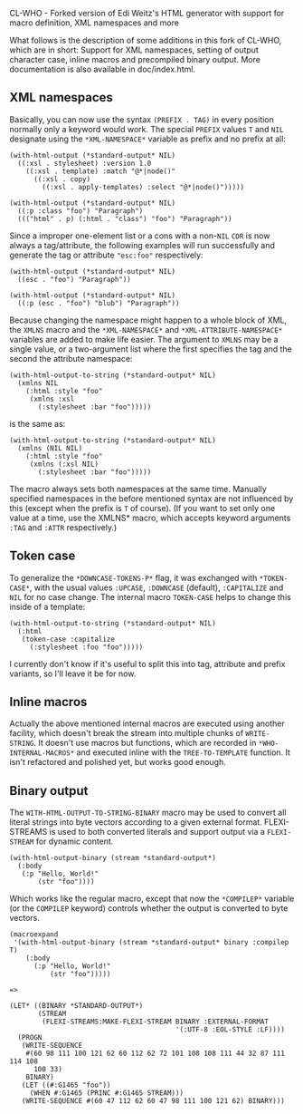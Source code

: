 CL-WHO - Forked version of Edi Weitz's HTML generator with support for
         macro definition, XML namespaces and more

What follows is the description of some additions in this fork of
CL-WHO, which are in short:  Support for XML namespaces, setting of
output character case, inline macros and precompiled binary output.
More documentation is also available in doc/index.html.

## XML namespaces

Basically, you can now use the syntax `(PREFIX . TAG)` in every position
normally only a keyword would work.  The special `PREFIX` values `T` and
`NIL` designate using the `*XML-NAMESPACE*` variable as prefix and no
prefix at all:

    (with-html-output (*standard-output* NIL)
      ((:xsl . stylesheet) :version 1.0
        ((:xsl . template) :match "@*|node()"
          ((:xsl . copy)
            ((:xsl . apply-templates) :select "@*|node()")))))

    (with-html-output (*standard-output* NIL)
      ((:p :class "foo") "Paragraph")
      ((("html" . p) (:html . "class") "foo") "Paragraph"))

Since a improper one-element list or a cons with a non-`NIL` `CDR` is now
always a tag/attribute, the following examples will run successfully and
generate the tag or attribute `"esc:foo"` respectively:

    (with-html-output (*standard-output* NIL)
      ((esc . "foo") "Paragraph"))

    (with-html-output (*standard-output* NIL)
      ((:p (esc . "foo") "blub") "Paragraph"))

Because changing the namespace might happen to a whole block of XML, the
`XMLNS` macro and the `*XML-NAMESPACE*` and `*XML-ATTRIBUTE-NAMESPACE*`
variables are added to make life easier.  The argument to `XMLNS` may be
a single value, or a two-argument list where the first specifies the tag
and the second the attribute namespace:

    (with-html-output-to-string (*standard-output* NIL)
      (xmlns NIL
        (:html :style "foo"
         (xmlns :xsl
           (:stylesheet :bar "foo")))))

is the same as:

    (with-html-output-to-string (*standard-output* NIL)
      (xmlns (NIL NIL)
        (:html :style "foo"
         (xmlns (:xsl NIL)
           (:stylesheet :bar "foo")))))

The macro always sets both namespaces at the same time.  Manually
specified namespaces in the before mentioned syntax are not influenced
by this (except when the prefix is `T` of course).  (If you want to set
only one value at a time, use the XMLNS* macro, which accepts keyword
arguments `:TAG` and `:ATTR` respectively.)

## Token case

To generalize the `*DOWNCASE-TOKENS-P*` flag, it was exchanged with
`*TOKEN-CASE*`, with the usual values `:UPCASE`, `:DOWNCASE` (default),
`:CAPITALIZE` and `NIL` for no case change.  The internal macro
`TOKEN-CASE` helps to change this inside of a template:

    (with-html-output-to-string (*standard-output* NIL)
      (:html
       (token-case :capitalize
         (:stylesheet :foo "foo")))))

I currently don't know if it's useful to split this into tag, attribute
and prefix variants, so I'll leave it be for now.

## Inline macros

Actually the above mentioned internal macros are executed using another
facility, which doesn't break the stream into multiple chunks of
`WRITE-STRING`.  It doesn't use macros but functions, which are recorded
in `*WHO-INTERNAL-MACROS*` and executed inline with the
`TREE-TO-TEMPLATE` function.  It isn't refactored and polished yet, but
works good enough.

## Binary output

The `WITH-HTML-OUTPUT-TO-STRING-BINARY` macro may be used to convert all
literal strings into byte vectors according to a given external format.
FLEXI-STREAMS is used to both converted literals and support output via
a `FLEXI-STREAM` for dynamic content.

    (with-html-output-binary (stream *standard-output*)
      (:body
       (:p "Hello, World!"
           (str "foo"))))

Which works like the regular macro, except that now the `*COMPILEP*`
variable (or the `COMPILEP` keyword) controls whether the output is
converted to byte vectors.

    (macroexpand
     '(with-html-output-binary (stream *standard-output* binary :compilep T)
        (:body
          (:p "Hello, World!"
              (str "foo")))))
    
    =>
    
    (LET* ((BINARY *STANDARD-OUTPUT*)
           (STREAM
            (FLEXI-STREAMS:MAKE-FLEXI-STREAM BINARY :EXTERNAL-FORMAT
                                             '(:UTF-8 :EOL-STYLE :LF))))
      (PROGN
       (WRITE-SEQUENCE
        #(60 98 111 100 121 62 60 112 62 72 101 108 108 111 44 32 87 111 114 108
          100 33)
        BINARY)
       (LET ((#:G1465 "foo"))
         (WHEN #:G1465 (PRINC #:G1465 STREAM)))
       (WRITE-SEQUENCE #(60 47 112 62 60 47 98 111 100 121 62) BINARY)))
